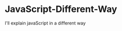                                                                                        
# JavaScript-Different-Way
I'll explain javaScript in a different way       
  









